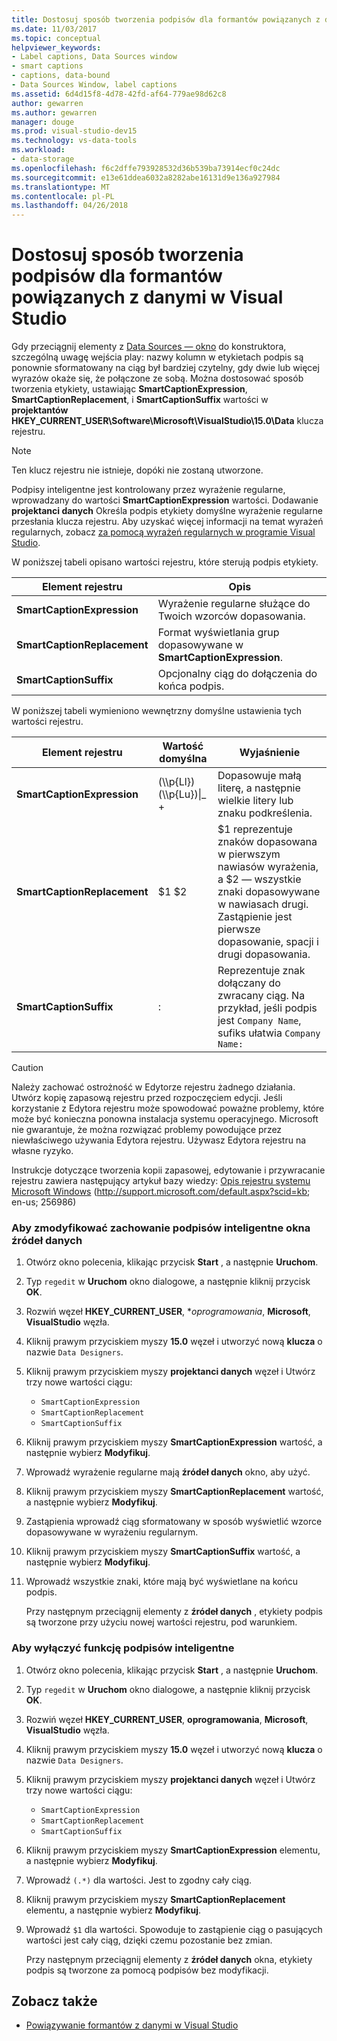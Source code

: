 ```yaml
---
title: Dostosuj sposób tworzenia podpisów dla formantów powiązanych z danymi w Visual Studio
ms.date: 11/03/2017
ms.topic: conceptual
helpviewer_keywords:
- Label captions, Data Sources window
- smart captions
- captions, data-bound
- Data Sources Window, label captions
ms.assetid: 6d4d15f8-4d78-42fd-af64-779ae98d62c8
author: gewarren
ms.author: gewarren
manager: douge
ms.prod: visual-studio-dev15
ms.technology: vs-data-tools
ms.workload:
- data-storage
ms.openlocfilehash: f6c2dffe793928532d36b539ba73914ecf0c24dc
ms.sourcegitcommit: e13e61ddea6032a8282abe16131d9e136a927984
ms.translationtype: MT
ms.contentlocale: pl-PL
ms.lasthandoff: 04/26/2018
---
```

# <a name="customize-how-visual-studio-creates-captions-for-data-bound-controls"></a>Dostosuj sposób tworzenia podpisów dla formantów powiązanych z danymi w Visual Studio
Gdy przeciągnij elementy z [Data Sources — okno](add-new-data-sources.md) do konstruktora, szczególną uwagę wejścia play: nazwy kolumn w etykietach podpis są ponownie sformatowany na ciąg był bardziej czytelny, gdy dwie lub więcej wyrazów okaże się, że połączone ze sobą. Można dostosować sposób tworzenia etykiety, ustawiając **SmartCaptionExpression**, **SmartCaptionReplacement**, i **SmartCaptionSuffix** wartości w **projektantów HKEY_CURRENT_USER\Software\Microsoft\VisualStudio\15.0\Data** klucza rejestru.

> [!NOTE]
> Ten klucz rejestru nie istnieje, dopóki nie zostaną utworzone.

Podpisy inteligentne jest kontrolowany przez wyrażenie regularne, wprowadzany do wartości **SmartCaptionExpression** wartości. Dodawanie **projektanci danych** Określa podpis etykiety domyślne wyrażenie regularne przesłania klucza rejestru. Aby uzyskać więcej informacji na temat wyrażeń regularnych, zobacz [za pomocą wyrażeń regularnych w programie Visual Studio](../ide/using-regular-expressions-in-visual-studio.md).

W poniższej tabeli opisano wartości rejestru, które sterują podpis etykiety.

|Element rejestru|Opis|
|-------------------|-----------------|
|**SmartCaptionExpression**|Wyrażenie regularne służące do Twoich wzorców dopasowania.|
|**SmartCaptionReplacement**|Format wyświetlania grup dopasowywane w **SmartCaptionExpression**.|
|**SmartCaptionSuffix**|Opcjonalny ciąg do dołączenia do końca podpis.|

W poniższej tabeli wymieniono wewnętrzny domyślne ustawienia tych wartości rejestru.

|Element rejestru|Wartość domyślna|Wyjaśnienie|
|-------------------|-------------------|-----------------|
|**SmartCaptionExpression**|(\\\p{Ll}) (\\\p{Lu})&#124;_ +|Dopasowuje małą literę, a następnie wielkie litery lub znaku podkreślenia.|
|**SmartCaptionReplacement**|$1 $2|$1 reprezentuje znaków dopasowana w pierwszym nawiasów wyrażenia, a $2 — wszystkie znaki dopasowywane w nawiasach drugi. Zastąpienie jest pierwsze dopasowanie, spacji i drugi dopasowania.|
|**SmartCaptionSuffix**|:|Reprezentuje znak dołączany do zwracany ciąg. Na przykład, jeśli podpis jest `Company Name`, sufiks ułatwia `Company Name:`|

> [!CAUTION]
> Należy zachować ostrożność w Edytorze rejestru żadnego działania. Utwórz kopię zapasową rejestru przed rozpoczęciem edycji. Jeśli korzystanie z Edytora rejestru może spowodować poważne problemy, które może być konieczna ponowna instalacja systemu operacyjnego. Microsoft nie gwarantuje, że można rozwiązać problemy powodujące przez niewłaściwego używania Edytora rejestru. Używasz Edytora rejestru na własne ryzyko.
>
>  Instrukcje dotyczące tworzenia kopii zapasowej, edytowanie i przywracanie rejestru zawiera następujący artykuł bazy wiedzy: [Opis rejestru systemu Microsoft Windows](http://support.microsoft.com/default.aspx?scid=kb;en-us;256986) (http://support.microsoft.com/default.aspx?scid=kb; en-us; 256986)

### <a name="to-modify-the-smart-captioning-behavior-of-the-data-sources-window"></a>Aby zmodyfikować zachowanie podpisów inteligentne okna źródeł danych

1.  Otwórz okno polecenia, klikając przycisk **Start** , a następnie **Uruchom**.

2.  Typ `regedit` w **Uruchom** okno dialogowe, a następnie kliknij przycisk **OK**.

3.  Rozwiń węzeł **HKEY_CURRENT_USER**, **oprogramowania*, **Microsoft**, **VisualStudio** węzła.

7.  Kliknij prawym przyciskiem myszy **15.0** węzeł i utworzyć nową **klucza** o nazwie `Data Designers`.

8.  Kliknij prawym przyciskiem myszy **projektanci danych** węzeł i Utwórz trzy nowe wartości ciągu:

    - `SmartCaptionExpression`
    - `SmartCaptionReplacement`
    - `SmartCaptionSuffix`

11. Kliknij prawym przyciskiem myszy **SmartCaptionExpression** wartość, a następnie wybierz **Modyfikuj**.

12. Wprowadź wyrażenie regularne mają **źródeł danych** okno, aby użyć.

13. Kliknij prawym przyciskiem myszy **SmartCaptionReplacement** wartość, a następnie wybierz **Modyfikuj**.

14. Zastąpienia wprowadź ciąg sformatowany w sposób wyświetlić wzorce dopasowywane w wyrażeniu regularnym.

15. Kliknij prawym przyciskiem myszy **SmartCaptionSuffix** wartość, a następnie wybierz **Modyfikuj**.

16. Wprowadź wszystkie znaki, które mają być wyświetlane na końcu podpis.

    Przy następnym przeciągnij elementy z **źródeł danych** , etykiety podpis są tworzone przy użyciu nowej wartości rejestru, pod warunkiem.

### <a name="to-turn-off-the-smart-captioning-feature"></a>Aby wyłączyć funkcję podpisów inteligentne

1.  Otwórz okno polecenia, klikając przycisk **Start** , a następnie **Uruchom**.

2.  Typ `regedit` w **Uruchom** okno dialogowe, a następnie kliknij przycisk **OK**.

3.  Rozwiń węzeł **HKEY_CURRENT_USER**, **oprogramowania**, **Microsoft**, **VisualStudio** węzła.

7.  Kliknij prawym przyciskiem myszy **15.0** węzeł i utworzyć nową **klucza** o nazwie `Data Designers`.

8.  Kliknij prawym przyciskiem myszy **projektanci danych** węzeł i Utwórz trzy nowe wartości ciągu:

    - `SmartCaptionExpression`
    - `SmartCaptionReplacement`
    - `SmartCaptionSuffix`

11. Kliknij prawym przyciskiem myszy **SmartCaptionExpression** elementu, a następnie wybierz **Modyfikuj**.

12. Wprowadź `(.*)` dla wartości. Jest to zgodny cały ciąg.

13. Kliknij prawym przyciskiem myszy **SmartCaptionReplacement** elementu, a następnie wybierz **Modyfikuj**.

14. Wprowadź `$1` dla wartości. Spowoduje to zastąpienie ciąg o pasujących wartości jest cały ciąg, dzięki czemu pozostanie bez zmian.

    Przy następnym przeciągnij elementy z **źródeł danych** okna, etykiety podpis są tworzone za pomocą podpisów bez modyfikacji.

## <a name="see-also"></a>Zobacz także

- [Powiązywanie formantów z danymi w Visual Studio](../data-tools/bind-controls-to-data-in-visual-studio.md)